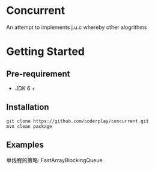 Concurrent
==========

An attempt to implements j.u.c whereby other alogrithms

# Getting Started

## Pre-requirement
- JDK 6 +

## Installation
    git clone https://github.com/coderplay/concurrent.git
    mvn clean package

## Examples

单线程的策略: FastArrayBlockingQueue




